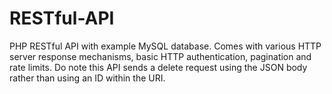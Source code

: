 RESTful-API
===========

PHP RESTful API with example MySQL database. Comes with various HTTP server response mechanisms, basic HTTP 
authentication, pagination and rate limits. Do note this API sends a delete request using the JSON body rather than using an ID within the URI.
